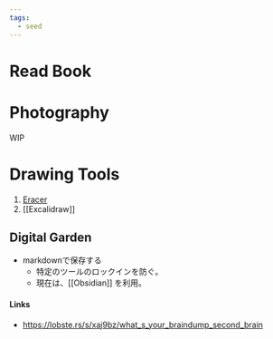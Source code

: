 ```yaml
---
tags:
  - seed
---
```

# Read Book


# Photography
WIP
# Drawing Tools
1. [Eracer](https://www.eraser.io/)
2. [[Excalidraw]]
## Digital Garden
- markdownで保存する
	- 特定のツールのロックインを防ぐ。
	- 現在は、[[Obsidian]] を利用。

#### Links
- https://lobste.rs/s/xaj9bz/what_s_your_braindump_second_brain